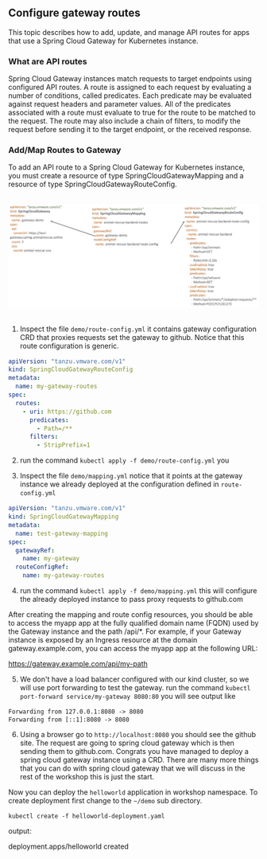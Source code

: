 ## Configure gateway routes 

This topic describes how to add, update, and manage API routes for apps that use a Spring Cloud Gateway for Kubernetes instance.

### What are API routes

Spring Cloud Gateway instances match requests to target endpoints using configured API routes. A route is assigned to each request by evaluating a number of conditions, called predicates. Each predicate may be evaluated against request headers and parameter values. All of the predicates associated with a route must evaluate to true for the route to be matched to the request. The route may also include a chain of filters, to modify the request before sending it to the target endpoint, or the received response.


### Add/Map Routes to Gateway

To add an API route to a Spring Cloud Gateway for Kubernetes instance, you must create a resource of type SpringCloudGatewayMapping and a resource of type SpringCloudGatewayRouteConfig.


<br/>

<img src="../images/scg_instance.png" alt="Spring cloud gateway instance on Kubernetes cluster" style="border:none;"/>

<br/>
<br/>


1. Inspect the file `demo/route-config.yml` it contains gateway configuration CRD that proxies requests
set the gateway to github. Notice that this route configuration is generic.  

```yaml
apiVersion: "tanzu.vmware.com/v1"
kind: SpringCloudGatewayRouteConfig
metadata:
  name: my-gateway-routes
spec:
  routes:
    - uri: https://github.com
      predicates:
        - Path=/**
      filters:
        - StripPrefix=1
```

2. run the command `kubectl apply -f demo/route-config.yml` you 

3. Inspect the file `demo/mapping.yml` notice that it points at the gateway instance we already deployed
at the configuration defined in `route-config.yml`

```yaml
apiVersion: "tanzu.vmware.com/v1"
kind: SpringCloudGatewayMapping
metadata:
  name: test-gateway-mapping
spec:
  gatewayRef:
    name: my-gateway
  routeConfigRef:
    name: my-gateway-routes
```

4. run the command `kubectl apply -f demo/mapping.yml` this will configure the already deployed 
   instance to pass proxy requests to github.com 
   
After creating the mapping and route config resources, you should be able to access the myapp app at the fully qualified domain name (FQDN) used by the Gateway instance and the path /api/*. For example, if your Gateway instance is exposed by an Ingress resource at the domain gateway.example.com, you can access the myapp app at the following URL:

https://gateway.example.com/api/my-path


5. We don't have a load balancer configured with our kind cluster, so we will use port forwarding to
   test the gateway. run the command `kubectl port-forward service/my-gateway 8080:80` you will see 
   output like
```text
Forwarding from 127.0.0.1:8080 -> 8080
Forwarding from [::1]:8080 -> 8080
```

6. Using a browser go to `http://localhost:8080` you should see the github site. The request are 
   going to spring cloud gateway which is then sending them to github.com. Congrats you have 
   managed to deploy a spring cloud gateway instance using a CRD. There are many more things
   that you can do with spring cloud gateway that we will discuss in the rest of the workshop this is 
   just the start. 


Now you can deploy the `helloworld` application in workshop namespace. To create deployment first change to the `~/demo` sub directory.


```execute
kubectl create -f helloworld-deployment.yaml
```

output:

deployment.apps/helloworld created